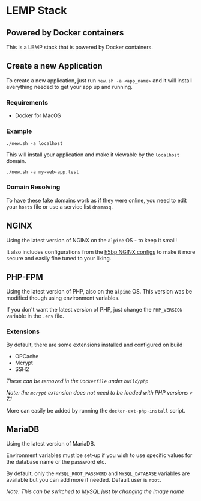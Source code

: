 # LEMP Stack

## Powered by Docker containers

This is a LEMP stack that is powered by Docker containers.

## Create a new Application

To create a new application, just run `new.sh -a <app_name>` and it will install everything needed to get your app up and running.

### Requirements

* Docker for MacOS

### Example

```shell
./new.sh -a localhost
```

This will install your application and make it viewable by the `localhost` domain.

```shell
./new.sh -a my-web-app.test
```

### Domain Resolving

To have these fake domains work as if they were online, you need to edit your `hosts` file or use a service list `dnsmasq`.

## NGINX

Using the latest version of NGINX on the `alpine` OS - to keep it small!

It also includes configurations from the [h5bp NGINX configs](https://github.com/h5bp/server-configs-nginx) to make it more secure and easily fine tuned to your liking.

## PHP-FPM

Using the latest version of PHP, also on the `alpine` OS. This version was be modified though using environment variables.

If you don't want the latest version of PHP, just change the `PHP_VERSION` variable in the `.env` file.

### Extensions

By default, there are some extensions installed and configured on build

* OPCache
* Mcrypt
* SSH2

*These can be removed in the `Dockerfile` under `build/php`*

_Note: the `mcrypt` extension does not need to be loaded with PHP versions > 7.1_

More can easily be added by running the `docker-ext-php-install` script.

## MariaDB

Using the latest version of MariaDB.

Environment variables must be set-up if you wish to use specific values for the database name or the password etc.

By default, only the `MYSQL_ROOT_PASSWORD` and `MYSQL_DATABASE` variables are available but you can add more if needed. Default user is `root`.

*Note: This can be switched to MySQL just by changing the image name*
